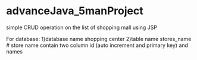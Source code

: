 # advanceJava_5manProject
simple CRUD operation on the list of shopping mall using JSP

For database:
  1)database name shopping center
  2)table name stores_name
    # store name contain two column id (auto increment and primary key)  and names
